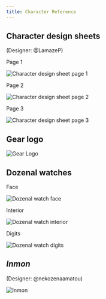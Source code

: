 ```yaml
---
title: Character Reference
---
```


## Character design sheets

(Designer: @LamazeP)

Page 1

![Character design sheet page 1](Character-Design-Sheet-1.jpg)

Page 2

![Character design sheet page 2](Character-Design-Sheet-2.jpg)

Page 3

![Character design sheet page 3](Character-Design-Sheet-3.jpg)

## Gear logo

![Gear Logo](Gear-Logo.svg)

## Dozenal watches

Face

![Dozenal watch face](Dozenal-Watch-Face.svg)

Interior

![Dozenal watch interior](Dozenal-Watch-Interior.svg)

Digits

![Dozenal watch digits](Dozenal-Watch-Digits.svg)

## _Inmon_

(Designer: @nekozenaamatou)

![Inmon](Inmon.png)

